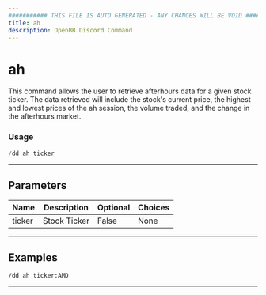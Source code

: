 ```yaml
---
########### THIS FILE IS AUTO GENERATED - ANY CHANGES WILL BE VOID ###########
title: ah
description: OpenBB Discord Command
---
```


# ah

This command allows the user to retrieve afterhours data for a given stock ticker. The data retrieved will include the stock's current price, the highest and lowest prices of the ah session, the volume traded, and the change in the afterhours market.

### Usage

```python wordwrap
/dd ah ticker
```

---

## Parameters

| Name | Description | Optional | Choices |
| ---- | ----------- | -------- | ------- |
| ticker | Stock Ticker | False | None |


---

## Examples

```
/dd ah ticker:AMD
```
---
